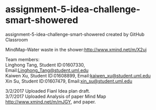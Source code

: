 # assignment-5-idea-challenge-smart-showered
assignment-5-idea-challenge-smart-showered created by GitHub Classroom   
    
MindMap-Water waste in the shower:http://www.xmind.net/m/X2uj         
    
Team members:   
Linghong Tang, Student ID:01607330, Email:Linghong_Tang@student.uml.edu    
Kaiwen Xu, Student ID:01608899, Email:kaiwen_xu@student.uml.edu     
Xin Su, Student ID:01607479, Email:xin_su@student.uml.edu   
   
3/2/2017 Uploaded Fianl Idea plan draft.    
3/7/2017 Uploaded Analysis of paper Mind Map http://www.xmind.net/m/mJGY, and paper.  
